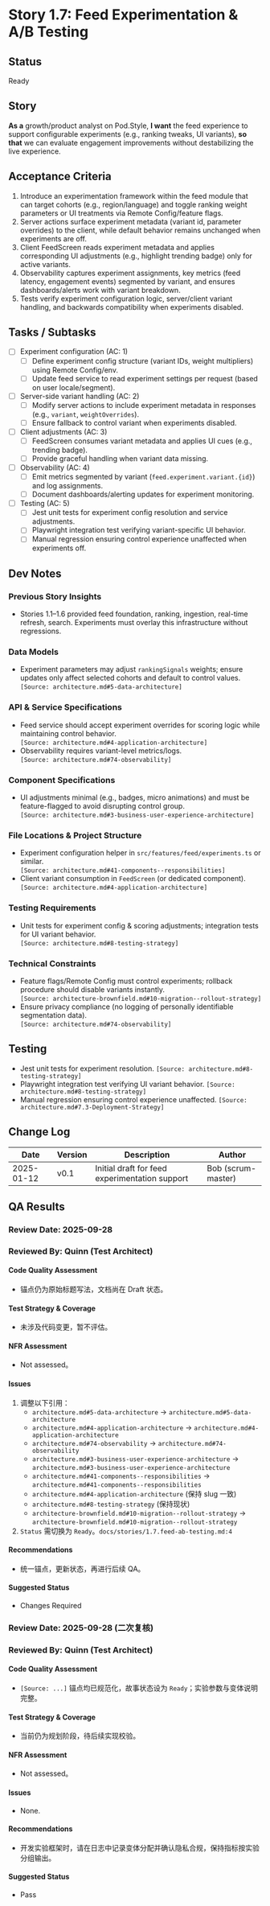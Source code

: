 
# Story 1.7: Feed Experimentation & A/B Testing

## Status
Ready

## Story
**As a** growth/product analyst on Pod.Style,
**I want** the feed experience to support configurable experiments (e.g., ranking tweaks, UI variants),
**so that** we can evaluate engagement improvements without destabilizing the live experience.

## Acceptance Criteria
1. Introduce an experimentation framework within the feed module that can target cohorts (e.g., region/language) and toggle ranking weight parameters or UI treatments via Remote Config/feature flags.  
2. Server actions surface experiment metadata (variant id, parameter overrides) to the client, while default behavior remains unchanged when experiments are off.  
3. Client FeedScreen reads experiment metadata and applies corresponding UI adjustments (e.g., highlight trending badge) only for active variants.  
4. Observability captures experiment assignments, key metrics (feed latency, engagement events) segmented by variant, and ensures dashboards/alerts work with variant breakdown.  
5. Tests verify experiment configuration logic, server/client variant handling, and backwards compatibility when experiments disabled.

## Tasks / Subtasks
- [ ] Experiment configuration (AC: 1)  
  - [ ] Define experiment config structure (variant IDs, weight multipliers) using Remote Config/env.  
  - [ ] Update feed service to read experiment settings per request (based on user locale/segment).  
- [ ] Server-side variant handling (AC: 2)  
  - [ ] Modify server actions to include experiment metadata in responses (e.g., `variant`, `weightOverrides`).  
  - [ ] Ensure fallback to control variant when experiments disabled.  
- [ ] Client adjustments (AC: 3)  
  - [ ] FeedScreen consumes variant metadata and applies UI cues (e.g., trending badge).  
  - [ ] Provide graceful handling when variant data missing.  
- [ ] Observability (AC: 4)  
  - [ ] Emit metrics segmented by variant (`feed.experiment.variant.{id}`) and log assignments.  
  - [ ] Document dashboards/alerting updates for experiment monitoring.  
- [ ] Testing (AC: 5)  
  - [ ] Jest unit tests for experiment config resolution and service adjustments.  
  - [ ] Playwright integration test verifying variant-specific UI behavior.  
  - [ ] Manual regression ensuring control experience unaffected when experiments off.

## Dev Notes
### Previous Story Insights
- Stories 1.1–1.6 provided feed foundation, ranking, ingestion, real-time refresh, search. Experiments must overlay this infrastructure without regressions.

### Data Models
- Experiment parameters may adjust `rankingSignals` weights; ensure updates only affect selected cohorts and default to control values.  
  `[Source: architecture.md#5-data-architecture]`

### API & Service Specifications
- Feed service should accept experiment overrides for scoring logic while maintaining control behavior.  
  `[Source: architecture.md#4-application-architecture]`
- Observability requires variant-level metrics/logs.  
  `[Source: architecture.md#74-observability]`

### Component Specifications
- UI adjustments minimal (e.g., badges, micro animations) and must be feature-flagged to avoid disrupting control group.  
  `[Source: architecture.md#3-business-user-experience-architecture]`

### File Locations & Project Structure
- Experiment configuration helper in `src/features/feed/experiments.ts` or similar.  
  `[Source: architecture.md#41-components--responsibilities]`
- Client variant consumption in `FeedScreen` (or dedicated component).  
  `[Source: architecture.md#4-application-architecture]`

### Testing Requirements
- Unit tests for experiment config & scoring adjustments; integration tests for UI variant behavior.  
  `[Source: architecture.md#8-testing-strategy]`

### Technical Constraints
- Feature flags/Remote Config must control experiments; rollback procedure should disable variants instantly.  
  `[Source: architecture-brownfield.md#10-migration--rollout-strategy]`
- Ensure privacy compliance (no logging of personally identifiable segmentation data).  
  `[Source: architecture.md#74-observability]`

## Testing
- Jest unit tests for experiment resolution. `[Source: architecture.md#8-testing-strategy]`
- Playwright integration test verifying UI variant behavior. `[Source: architecture.md#8-testing-strategy]`
- Manual regression ensuring control experience unaffected. `[Source: architecture.md#7.3-Deployment-Strategy]`

## Change Log
| Date | Version | Description | Author |
| --- | --- | --- | --- |
| 2025-01-12 | v0.1 | Initial draft for feed experimentation support | Bob (scrum-master) |

## QA Results

### Review Date: 2025-09-28
### Reviewed By: Quinn (Test Architect)

#### Code Quality Assessment
- 锚点仍为原始标题写法，文档尚在 Draft 状态。

#### Test Strategy & Coverage
- 未涉及代码变更，暂不评估。

#### NFR Assessment
- Not assessed。

#### Issues
1. 调整以下引用：
   - `architecture.md#5-data-architecture` → `architecture.md#5-data-architecture`
   - `architecture.md#4-application-architecture` → `architecture.md#4-application-architecture`
   - `architecture.md#74-observability` → `architecture.md#74-observability`
   - `architecture.md#3-business-user-experience-architecture` → `architecture.md#3-business-user-experience-architecture`
   - `architecture.md#41-components--responsibilities` → `architecture.md#41-components--responsibilities`
   - `architecture.md#4-application-architecture` (保持 slug 一致)
   - `architecture.md#8-testing-strategy` (保持现状)
   - `architecture-brownfield.md#10-migration--rollout-strategy` → `architecture-brownfield.md#10-migration--rollout-strategy`
2. `Status` 需切换为 `Ready`。`docs/stories/1.7.feed-ab-testing.md:4`

#### Recommendations
- 统一锚点，更新状态，再进行后续 QA。

#### Suggested Status
- Changes Required

### Review Date: 2025-09-28 (二次复核)
### Reviewed By: Quinn (Test Architect)

#### Code Quality Assessment
- `[Source: ...]` 锚点均已规范化，故事状态设为 `Ready`；实验参数与变体说明完整。

#### Test Strategy & Coverage
- 当前仍为规划阶段，待后续实现校验。

#### NFR Assessment
- Not assessed。

#### Issues
- None.

#### Recommendations
- 开发实验框架时，请在日志中记录变体分配并确认隐私合规，保持指标按实验分组输出。

#### Suggested Status
- Pass
